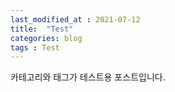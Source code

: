 ```yaml
---
last_modified_at : 2021-07-12
title:  "Test"
categories: blog
tags : Test
---
```


카테고리와 태그가 테스트용 포스트입니다.

